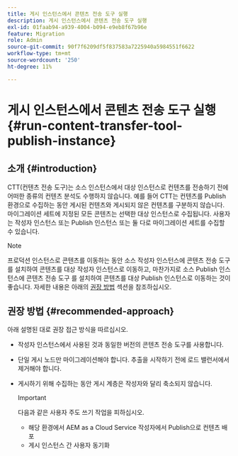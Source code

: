```yaml
---
title: 게시 인스턴스에서 콘텐츠 전송 도구 실행
description: 게시 인스턴스에서 콘텐츠 전송 도구 실행
exl-id: 01faab94-a939-4004-b094-e9eb8f67b96e
feature: Migration
role: Admin
source-git-commit: 90f7f6209df5f837583a7225940a5984551f6622
workflow-type: tm+mt
source-wordcount: '250'
ht-degree: 11%

---
```


# 게시 인스턴스에서 콘텐츠 전송 도구 실행 {#run-content-transfer-tool-publish-instance}

## 소개 {#introduction}

CTT(컨텐츠 전송 도구)는 소스 인스턴스에서 대상 인스턴스로 컨텐츠를 전송하기 전에 어떠한 종류의 컨텐츠 분석도 수행하지 않습니다. 예를 들어 CTT는 컨텐츠를 Publish 환경으로 수집하는 동안 게시된 컨텐츠와 게시되지 않은 컨텐츠를 구분하지 않습니다. 마이그레이션 세트에 지정된 모든 콘텐츠는 선택한 대상 인스턴스로 수집됩니다. 사용자는 작성자 인스턴스 또는 Publish 인스턴스 또는 둘 다로 마이그레이션 세트를 수집할 수 있습니다.

>[!NOTE]
>프로덕션 인스턴스로 콘텐츠를 이동하는 동안 소스 작성자 인스턴스에 콘텐츠 전송 도구 를 설치하여 콘텐츠를 대상 작성자 인스턴스로 이동하고, 마찬가지로 소스 Publish 인스턴스에 콘텐츠 전송 도구 를 설치하여 콘텐츠를 대상 Publish 인스턴스로 이동하는 것이 좋습니다. 자세한 내용은 아래의 [권장 방법](#recommended-approach) 섹션을 참조하십시오.

## 권장 방법 {#recommended-approach}

아래 설명된 대로 권장 접근 방식을 따르십시오.

* 작성자 인스턴스에서 사용된 것과 동일한 버전의 콘텐츠 전송 도구를 사용합니다.

* 단일 게시 노드만 마이그레이션해야 합니다. 추출을 시작하기 전에 로드 밸런서에서 제거해야 합니다.

* 게시하기 위해 수집하는 동안 게시 계층은 작성자와 달리 축소되지 않습니다.

  >[!IMPORTANT]
  >다음과 같은 사용자 주도 쓰기 작업을 피하십시오.
  > * 해당 환경에서 AEM as a Cloud Service 작성자에서 Publish으로 컨텐츠 배포
  > * 게시 인스턴스 간 사용자 동기화
